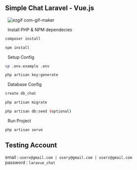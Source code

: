 ## Simple Chat Laravel - Vue.js

&nbsp; ![ezgif com-gif-maker](https://user-images.githubusercontent.com/37819857/162602232-2d991afd-3821-43ce-aa17-399aad86a2f8.gif)


&nbsp; Install PHP & NPM dependecies
```bash
composer install

npm install
```

&nbsp; Setup Config
```bash
cp .env.example .env

php artisan key:generate
```

&nbsp; Database Config
```bash
create db_chat

php artisan migrate

php artisan db:seed (optional)
```

&nbsp; Run Project
```bash
php artisan serve
```

## Testing Account
email : ``` userx@gmail.com | usery@gmail.com | userz@gmail.com ``` <br>
password : ``` laravue_chat ```
